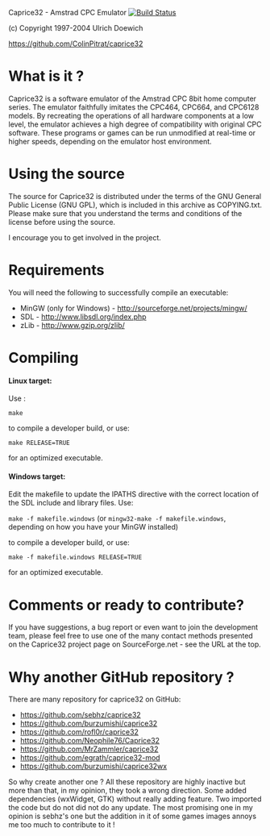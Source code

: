 Caprice32 - Amstrad CPC Emulator [![Build Status](https://travis-ci.org/ColinPitrat/kalenji-gps-watch-reader.svg?branch=master)](https://travis-ci.org/ColinPitrat/kalenji-gps-watch-reader)

(c) Copyright 1997-2004 Ulrich Doewich

https://github.com/ColinPitrat/caprice32

# What is it ?

Caprice32 is a software emulator of the Amstrad CPC 8bit home computer series. The emulator faithfully imitates the CPC464, CPC664, and CPC6128 models. By recreating the operations of all hardware components at a low level, the emulator achieves a high degree of compatibility with original CPC software. These programs or games can be run unmodified at real-time or higher speeds, depending on the emulator host environment.

# Using the source

The source for Caprice32 is distributed under the terms of the GNU General Public License (GNU GPL), which is included in this archive as COPYING.txt. Please make sure that you understand the terms and conditions of the license before using the source.

I encourage you to get involved in the project.

# Requirements

You will need the following to successfully compile an executable:

  * MinGW (only for Windows) - http://sourceforge.net/projects/mingw/
  * SDL - http://www.libsdl.org/index.php
  * zLib - http://www.gzip.org/zlib/

# Compiling

#### Linux target:

Use :

`make` 

to compile a developer build, or use: 

`make RELEASE=TRUE` 

for an optimized executable.

#### Windows target:

Edit the makefile to update the IPATHS directive with the correct location of the SDL include and library files.
Use:

`make -f makefile.windows` (or `mingw32-make -f makefile.windows`, depending on how you have your MinGW installed) 

to compile a developer build, or use: 

`make -f makefile.windows RELEASE=TRUE` 

for an optimized executable.

# Comments or ready to contribute?

If you have suggestions, a bug report or even want to join the development team, please feel free to use one of the many contact methods presented on the Caprice32 project page on SourceForge.net - see the URL at the top.

# Why another GitHub repository ?

There are many repository for caprice32 on GitHub:

  * https://github.com/sebhz/caprice32
  * https://github.com/burzumishi/caprice32
  * https://github.com/rofl0r/caprice32
  * https://github.com/Neophile76/Caprice32
  * https://github.com/MrZammler/caprice32
  * https://github.com/egrath/caprice32-mod
  * https://github.com/burzumishi/caprice32wx

So why create another one ? All these repository are highly inactive but more than that, in my opinion, they took a wrong direction. Some added dependencies (wxWidget, GTK) without really adding feature. Two imported the code but do not did not do any update. The most promising one in my opinion is sebhz's one but the addition in it of some games images annoys me too much to contribute to it !
